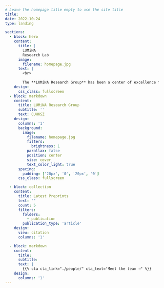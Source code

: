 ```yaml
---
# Leave the homepage title empty to use the site title
title:
date: 2022-10-24
type: landing

sections:
  - block: hero
    content:
      title: |
        LUMiNA
        Research Lab
      image:
        filename: homepage.jpg
      text: |
        <br>
        
        The **LUMiNA Research Group** has been a center of excellence for Artificial Intelligence research, teaching, and practice since its founding in 2016.
    design:
      css_class: fullscreen
  - block: markdown
    content:
      title: LUMiNA Research Group
      subtitle: ''
      text: CUHKSZ
    design:
      columns: '1'
      background:
        image: 
          filename: homepage.jpg
          filters:
            brightness: 1
          parallax: false
          position: center
          size: cover
          text_color_light: true
      spacing:
        padding: ['20px', '0', '20px', '0']
      css_class: fullscreen

  - block: collection
    content:
      title: Latest Preprints
      text: ""
      count: 5
      filters:
        folders:
          - publication
        publication_type: 'article'
    design:
      view: citation
      columns: '1'

  - block: markdown
    content:
      title:
      subtitle:
      text: |
        {{% cta cta_link="./people/" cta_text="Meet the team →" %}}
    design:
      columns: '1'
---
```

